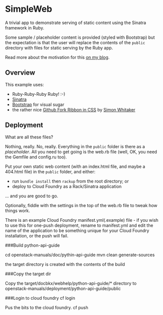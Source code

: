 # SimpleWeb

A trivial app to demonstrate serving of static content using the Sinatra framework in Ruby.

Some sample / placeholder content is provided (styled with Bootstrap) but the expectation is that the user will replace the contents of the ``public`` directory with files for static serving by the Ruby app.

Read more about the motivation for this [on my blog](http://andypiper.co.uk/2012/08/21/a-simple-website-on-cloud-foundry/).

## Overview

This example uses:

- Ruby-Ruby-Ruby Ruby! :-)
- [Sinatra](http://www.sinatrarb.com/)
- [Bootstrap](http://twitter.github.com/bootstrap/) for visual sugar
- the rather nice [Github Fork Ribbon in CSS](http://simonwhitaker.github.com/github-fork-ribbon-css/) by [Simon Whitaker](htt://twitter.com/s1mn)

## Deployment

What are all these files?

Nothing, really. No, really. Everything in the ``public`` folder is there as a *placeholder*. All you need to get going is the web.rb file (well, OK, you need the Gemfile and config.ru too). 

Put your own static web content (with an index.html file, and maybe a 404.html file) in the ``public`` folder, and either:

 * run ``bundle install`` then ``rackup`` from the root directory; or
 * deploy to Cloud Foundry as a Rack/Sinatra application
 
... and you are good to go.
 
Optionally, fiddle with the settings in the top of the web.rb file to tweak how things work.

There is an example Cloud Foundry manifest.yml(.example) file - if you wish to use this for one-push deployment, rename to manifest.yml and edit the name of the application to be something unique for your Cloud Foundry installation, or the push will fail. 


###Build python-api-guide

cd openstack-manuals/doc/pythin-api-guide
mvn clean generate-sources

the target directory is created with the contents of the build

###Copy the target dir

Copy the target/docbkx/webhelp/python-api-guide/* directory to openstack-manuals/deployment/python-api-guide/public


###Login to cloud foundry
cf login

Pus the bits to the cloud foundry.
cf push

